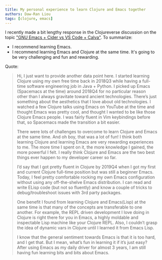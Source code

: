 ```yaml
---
title: My personal experience to learn Clojure and Emacs together
authors: Daw-Ran Liou
tags: [clojure, emacs]
---
```


I recently made a bit lengthy response in the Clojureverse discussion on the
topic ["GNU Emacs + Cider vs VS Code + Calva"][1]. To summarize:

- I recommend learning Emacs.
- I recommend learning Emacs and Clojure at the same time. It's going to be very
  challenging and fun and rewarding.

[1]:https://clojureverse.org/t/gnu-emacs-cider-vs-vs-code-calva/7829

Quote:

> Hi, I just want to provide another data point here. I started learning Clojure
> using my own free time back in 2018Q3 while having a full-time software
> engineering job in Java + Python. I picked up Emacs (Spacemacs at the time)
> around 2018Q4 for no particular reason other than I always gravitate toward
> ancient technologies. There’s just something about the aesthetics that I love
> about old technologies. I watched a few Clojure talks using Emacs on YouTube
> at the time and thought Emacs was pretty cool, and thought I wanted to be like
> those Clojure Emacs people. I was fairly fluent in Vim keybindings before
> that, so Spacemacs made the transition a bit easier.
>
> There were lots of challenges to overcome to learn Clojure and Emacs at the
> same time. And oh boy, that was a lot of fun! I think both learning Clojure
> and learning Emacs are very rewarding experiences to me. The more time I spent
> on it, the more knowledge I gained, the more powerful I felt. I really think
> Clojure and Emacs are the two best things ever happen to my developer career
> so far.
>
> I’d say that I got pretty fluent in Clojure by 2019Q4 when I got my first and
> current Clojure full-time position but was still a beginner Emacs. Today, I
> feel pretty comfortable rocking my own Emacs configuration without using any
> off-the-shelve Emacs distribution. I can read and write ELisp code (but not so
> fluently) and know a couple of tricks to debug/troubleshoot issues with 3rd
> party packages.
>
> One benefit I found from learning Clojure and Emacs(Lisp) at the same time is
> that many of the concepts are transferable to one another. For example, the
> REPL driven development I love doing in Clojure is right there for you in
> Emacs, a highly moldable and inspectable Lisp machine like your Clojure
> REPL. Also, I couldn’t grasp the idea of dynamic vars in Clojure until I
> learned it from Emacs Lisp.
>
> I know that the general sentiment towards Emacs is that it is too hard, and I
> get that. But I mean, what’s fun in learning it if it’s just easy? After using
> Emacs as my daily driver for almost 3 years, I am still having fun learning
> bits and bits about Emacs.
